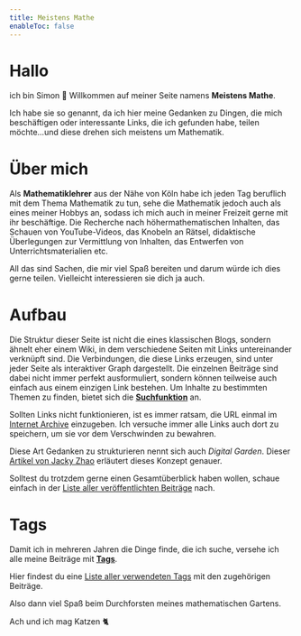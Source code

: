 ```yaml
---
title: Meistens Mathe
enableToc: false
---
```


# Hallo 

ich bin Simon 👋 
Willkommen auf meiner Seite namens **Meistens Mathe**. 

Ich habe sie so genannt, da ich hier meine Gedanken zu Dingen, die mich beschäftigen oder interessante Links, die ich gefunden habe, teilen möchte...und diese drehen sich meistens um Mathematik.

# Über mich

Als **Mathematiklehrer** aus der Nähe von Köln habe ich jeden Tag beruflich mit dem Thema Mathematik zu tun, sehe die Mathematik jedoch auch als eines meiner Hobbys an, sodass ich mich auch in meiner Freizeit gerne mit ihr beschäftige.
Die Recherche nach höhermathematischen Inhalten, das Schauen von YouTube-Videos, das Knobeln an Rätsel, didaktische Überlegungen zur Vermittlung von Inhalten, das Entwerfen von Unterrichtsmaterialien etc.

All das sind Sachen, die mir viel Spaß bereiten und darum würde ich dies gerne teilen. Vielleicht interessieren sie dich ja auch.

# Aufbau

Die Struktur dieser Seite ist nicht die eines klassischen Blogs, sondern ähnelt eher einem Wiki, in dem verschiedene Seiten mit Links untereinander verknüpft sind. Die Verbindungen, die diese Links erzeugen, sind unter jeder Seite als interaktiver Graph dargestellt. Die einzelnen Beiträge sind dabei nicht immer perfekt ausformuliert, sondern können teilweise auch einfach aus einem einzigen Link bestehen. Um Inhalte zu bestimmten Themen zu finden, bietet sich die <u>**Suchfunktion**</u> an. 

Sollten Links nicht funktionieren, ist es immer ratsam, die URL einmal im [Internet Archive](https://web.archive.org) einzugeben. Ich versuche immer alle Links auch dort zu speichern, um sie vor dem Verschwinden zu bewahren. 

Diese Art Gedanken zu strukturieren nennt sich auch *Digital Garden*. Dieser [Artikel von Jacky Zhao](https://jzhao.xyz/posts/networked-thought/) erläutert dieses Konzept genauer.

Solltest du trotzdem gerne einen Gesamtüberblick haben wollen, schaue einfach in der [Liste aller veröffentlichten Beiträge](https://meistensmathe.de/tags/alle) nach.

# Tags

Damit ich in mehreren Jahren die Dinge finde, die ich suche, versehe ich alle meine Beiträge mit <u>**Tags**</u>. 

Hier findest du eine [Liste aller verwendeten Tags](https://meistensmathe.de/tags) mit den zugehörigen Beiträge.


Also dann viel Spaß beim Durchforsten meines mathematischen Gartens.

Ach und ich mag Katzen 🐈

